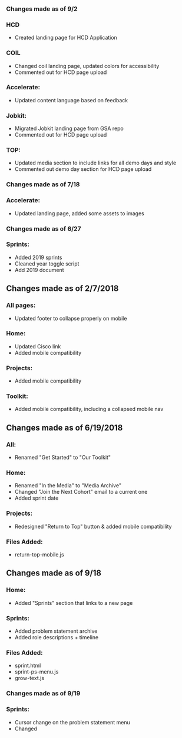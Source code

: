 ### Changes made as of 9/2
### HCD
* Created landing page for HCD Application

### COIL
* Changed coil landing page, updated colors for accessibility 
* Commented out for HCD page upload

### Accelerate:
* Updated content language based on feedback 

### Jobkit:
* Migrated Jobkit landing page from GSA repo 
* Commented out for HCD page upload

### TOP: 
* Updated media section to include links for all demo days and style
* Commented out demo day section for HCD page upload


### Changes made as of 7/18

### Accelerate:
* Updated landing page, added some assets to images

### Changes made as of 6/27

### Sprints:
* Added 2019 sprints
* Cleaned year toggle script
* Add 2019 document

## Changes made as of 2/7/2018

### All pages:
* Updated footer to collapse properly on mobile

### Home:
* Updated Cisco link
* Added mobile compatibility

### Projects:
* Added mobile compatibility

### Toolkit:
* Added mobile compatibility, including a collapsed mobile nav

## Changes made as of 6/19/2018

### All:
* Renamed "Get Started" to "Our Toolkit"

### Home:
* Renamed "In the Media" to "Media Archive"
* Changed "Join the Next Cohort" email to a current one
* Added sprint date

### Projects:
* Redesigned "Return to Top" button & added mobile compatibility

### Files Added:
* return-top-mobile.js

## Changes made as of 9/18

### Home:
* Added "Sprints" section that links to a new page

### Sprints:
* Added problem statement archive
* Added role descriptions + timeline

### Files Added:
* sprint.html
* sprint-ps-menu.js
* grow-text.js

### Changes made as of 9/19

### Sprints:
* Cursor change on the problem statement menu
* Changed <title> tag to match other parts of the site

### All Pages:
* Updated the nav menu to include the sprints page
* Changed titles of links ("See the Projects" > "Projects" and "Our Toolkit" > "Toolkit")
* Changed padding between links on mobile version so they fit on one screen

### Changes made as of 10/17
* All PDF links on Sprints page open to new windows

### Changes made as of 2/22
* Added more projects to project gallery
* Added image thumbnails of corresponding projects

### Changes made as of 2/27
## Files Added
* action.html
* contact.html

## Other Updates
* Major redesign of site
* Added visual elements and image files
* Restructured design of the content boxes to add roundedness and updated visuals
* Changed featured projects on the homepage
* Updated site map in footer and contact link (now goes to the contact page)
* Added embedded Typeform for contact page
* Added new data filters for the projects page

### Changes made as of 3/1
* Homepage media archive edits
* Projects in Action edits
* Mobile formatting for the get involved cards
* Updated project links

### Changes made as of 3/12
* Updated media archive and homepage project gallery
* Fixed links

### Changes made as of 4/4
* Added unlisted proposal.html page
